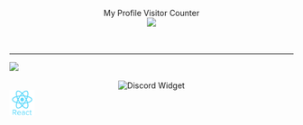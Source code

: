 <p align="center"> 
  My Profile Visitor Counter<br>
  <img src="https://profile-counter.glitch.me/mahyarsamali/count.svg" />
</p>

<br>
<hr>

![](https://discord.c99.nl/widget/theme-1/998143234758946828.png)

<div style="display: flex; justify-content: center;">
    <img src="https://discord.c99.nl/widget/theme-1/998143234758946828.png" alt="Discord Widget">
</div>


<a href="http://ir-mp.ir/" target="_blank">
  <img src="https://raw.githubusercontent.com/devicons/devicon/master/icons/react/react-original-wordmark.svg" alt="react" width="45" height="45" />
</a>

